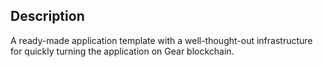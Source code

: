 
## Description

A ready-made application template with a well-thought-out infrastructure for quickly turning the application on Gear blockchain.


